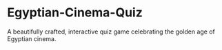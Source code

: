 # Egyptian-Cinema-Quiz
A beautifully crafted, interactive quiz game celebrating the golden age of Egyptian cinema.
